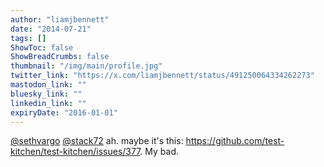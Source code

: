 ```yaml
---
author: "liamjbennett"
date: "2014-07-21"
tags: []
ShowToc: false
ShowBreadCrumbs: false
thumbnail: "/img/main/profile.jpg"
twitter_link: "https://x.com/liamjbennett/status/491250064334262273"
mastodon_link: ""
bluesky_link: ""
linkedin_link: ""
expiryDate: "2016-01-01"
---
```


[@sethvargo](https://x.com/sethvargo) [@stack72](https://x.com/stack72) ah. maybe it's this: https://github.com/test-kitchen/test-kitchen/issues/377. My bad.

